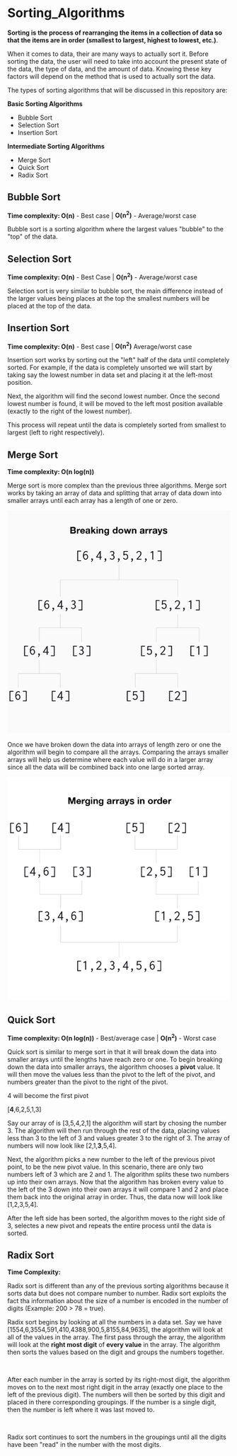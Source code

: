 # Sorting_Algorithms

**Sorting is the process of rearranging the items in a collection of data so that the items are in order (smallest to largest, highest to lowest, etc.)**.

When it comes to data, their are many ways to actually sort it. Before sorting the data, the user will need to take into account the present state of the data, the type of data, and the amount of data. Knowing these key factors will depend on the method that is used to actually sort the data.

The types of sorting algorithms that will be discussed in this repository are:

**Basic Sorting Algorithms**
- Bubble Sort
- Selection Sort
- Insertion Sort

**Intermediate Sorting Algorithms**
- Merge Sort
- Quick Sort
- Radix Sort

## Bubble Sort

**Time complexity: O(n)** - Best case | **O(n<sup>2</sup>)** - Average/worst case

Bubble sort is a sorting algorithm where the largest values "bubble" to the "top" of the data.

## Selection Sort

**Time complexity: O(n)** - Best Case | **O(n<sup>2</sup>)** - Average/worst case

Selection sort is very similar to bubble sort, the main difference instead of the larger values being places at the top the smallest numbers will be placed at the top of the data.

## Insertion Sort

**Time complexity: O(n)** - Best case | **O(n<sup>2</sup>)** Average/worst case

Insertion sort works by sorting out the "left" half of the data until completely sorted. For example, if the data is completely unsorted we will start by taking say the lowest number in data set and placing it at the left-most position.

Next, the algorithm will find the second lowest number. Once the second lowest number is found, it will be moved to the left most position available (exactly to the right of the lowest number).

This process will repeat until the data is completely sorted from smallest to largest (left to right respectively).

## Merge Sort

**Time complexity: O(n log(n))**

Merge sort is more complex than the previous three algorithms. Merge sort works by taking an array of data and splitting that array of data down into smaller arrays until each array has a length of one or zero.

![](images/merge_sort_one.png)

Once we have broken down the data into arrays of length zero or one the algorithm will begin to compare all the arrays. Comparing the arrays smaller arrays will help us determine where each value will do in a larger array since all the data will be combined back into one large sorted array.

![](images/merge_sort_two.png)

## Quick Sort

**Time complexity: O(n log(n))** - Best/average case | **O(n<sup>2</sup>)** - Worst case

Quick sort is similar to merge sort in that it will break down the data into smaller arrays until the lengths have reach zero or one. To begin breaking down the data into smaller arrays, the algorithm chooses a **pivot** value. It will then move the values less than the pivot to the left of the pivot, and numbers greater than the pivot to the right of the pivot.

4 will become the first pivot

[<strong>4</strong>,6,2,5,1,3]

Say our array of is [3,5,4,2,1] the algorithm will start by chosing the number 3. The algorithm will then run through the rest of the data, placing values less than 3 to the left of 3 and values greater 3 to the right of 3. The array of numbers will now look like [2,1,**3**,5,4].

Next, the algorithm picks a new number to the left of the previous pivot point, to be the new pivot value. In this scenario, there are only two numbers left of 3 which are 2 and 1. The algorithm splits these two numbers up into their own arrays. Now that the algorithm has broken every value to the left of the 3 down into their own arrays it will compare 1 and 2 and place them back into the original array in order. Thus, the data now will look like [1,2,3,5,4].

After the left side has been sorted, the algorithm moves to the right side of 3, selectes a new pivot and repeats the entire process until the data is sorted.

## Radix Sort

**Time Complexity:**

Radix sort is different than any of the previous sorting algorithms because it sorts data but does not compare number to number. Radix sort exploits the fact tha information about the size of a number is encoded in the number of digits (Example: 200 > 78 = true).

Radix sort begins by looking at all the numbers in a data set. Say we have [1554,6,3554,591,410,4388,900,5,8155,84,9635], the algorithm will look at all of the values in the array. The first pass through the array, the algorithm will look at the **right most digit** of **every value** in the array. The algorithm then sorts the values based on the digit and groups the numbers together.

<img>

After each number in the array is sorted by its right-most digit, the algorithm moves on to the next most right digit in the array (exactly one place to the left of the previous digit). The numbers will then be sorted by this digit and placed in there corresponding groupings. If the number is a single digit, then the number is left where it was last moved to.

<img>

Radix sort continues to sort the numbers in the groupings until all the digits have been "read" in the number with the most digits.